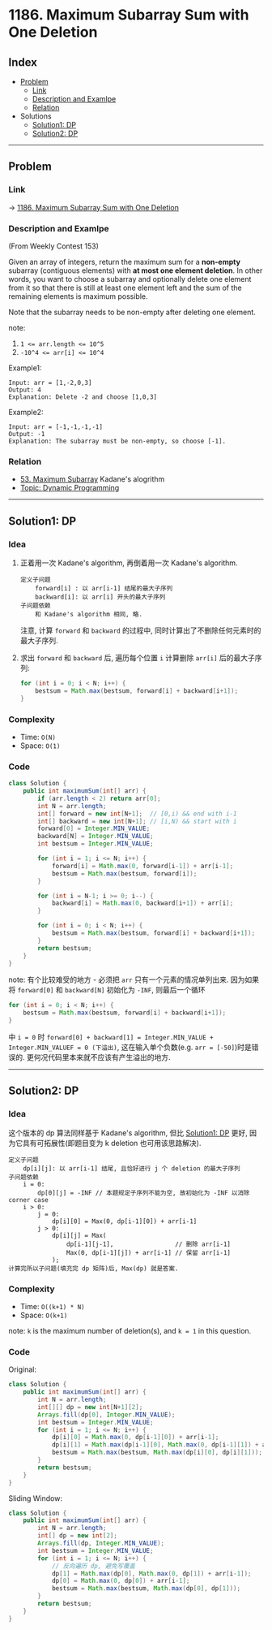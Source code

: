 # 1186. Maximum Subarray Sum with One Deletion

## Index

- [Problem](#problem)
  - [Link](#Link)
  - [Description and Examlpe](#description-and-examlpe)
  - [Relation](#relation)
- Solutions
  - [Solution1: DP](#solution1-dp)
  - [Solution2: DP](#solution2-dp)

----

## Problem

### Link

-> [1186. Maximum Subarray Sum with One Deletion][1]

### Description and Examlpe

(From Weekly Contest 153)

Given an array of integers, return the maximum sum for a **non-empty** subarray (contiguous elements) with **at most one element deletion**. In other words, you want to choose a subarray and optionally delete one element from it so that there is still at least one element left and the sum of the remaining elements is maximum possible.

Note that the subarray needs to be non-empty after deleting one element.

note:

1. `1 <= arr.length <= 10^5`
2. `-10^4 <= arr[i] <= 10^4`

Example1:

```nohighlight
Input: arr = [1,-2,0,3]
Output: 4
Explanation: Delete -2 and choose [1,0,3]
```

Example2:

```nohighlight
Input: arr = [-1,-1,-1,-1]
Output: -1
Explanation: The subarray must be non-empty, so choose [-1].
```

### Relation

- [53. Maximum Subarray][2] Kadane's alogrithm
- [Topic: Dynamic Programming][3]

----

## Solution1: DP

### Idea

1. 正着用一次 Kadane's algorithm, 再倒着用一次 Kadane's algorithm.

    ```nohighlight
    定义子问题
        forward[i] : 以 arr[i-1] 结尾的最大子序列
        backward[i]: 以 arr[i] 开头的最大子序列
    子问题依赖
        和 Kadane's algorithm 相同, 略.
    ```

    注意, 计算 `forward` 和 `backward` 的过程中, 同时计算出了不删除任何元素时的最大子序列.

2. 求出 `forward` 和 `backward` 后, 遍历每个位置 `i` 计算删除 `arr[i]` 后的最大子序列:

    ```java
    for (int i = 0; i < N; i++) {
        bestsum = Math.max(bestsum, forward[i] + backward[i+1]);
    }
    ```

### Complexity

- Time: `O(N)`
- Space: `O(1)`

### Code

```java
class Solution {
    public int maximumSum(int[] arr) {
        if (arr.length < 2) return arr[0];
        int N = arr.length;
        int[] forward = new int[N+1];  // [0,i) && end with i-1
        int[] backward = new int[N+1]; // [i,N) && start with i
        forward[0] = Integer.MIN_VALUE;
        backward[N] = Integer.MIN_VALUE;
        int bestsum = Integer.MIN_VALUE;

        for (int i = 1; i <= N; i++) {
            forward[i] = Math.max(0, forward[i-1]) + arr[i-1];
            bestsum = Math.max(bestsum, forward[i]);
        }

        for (int i = N-1; i >= 0; i--) {
            backward[i] = Math.max(0, backward[i+1]) + arr[i];
        }

        for (int i = 0; i < N; i++) {
            bestsum = Math.max(bestsum, forward[i] + backward[i+1]);
        }
        return bestsum;
    }
}
```

note: 有个比较难受的地方 - 必须把 `arr` 只有一个元素的情况单列出来. 因为如果将 `forward[0]` 和 `backward[N]` 初始化为 `-INF`, 则最后一个循环

```java
for (int i = 0; i < N; i++) {
    bestsum = Math.max(bestsum, forward[i] + backward[i+1]);
}
```

中 `i = 0` 时 `forward[0] + backward[1] = Integer.MIN_VALUE + Integer.MIN_VALUEF = 0 (下溢出)`, 这在输入单个负数(e.g. `arr = [-50]`)时是错误的. 更何况代码里本来就不应该有产生溢出的地方.

----

## Solution2: DP

### Idea

这个版本的 dp 算法同样基于 Kadane's algorithm, 但比 [Solution1: DP](#solution1-dp) 更好, 因为它具有可拓展性(即题目变为 k deletion 也可用该思路解决).

```nohighlight
定义子问题
    dp[i][j]: 以 arr[i-1] 结尾, 且恰好进行 j 个 deletion 的最大子序列
子问题依赖
    i = 0:
        dp[0][j] = -INF // 本题规定子序列不能为空, 故初始化为 -INF 以消除 corner case
    i > 0:
        j = 0:
            dp[i][0] = Max(0, dp[i-1][0]) + arr[i-1]
        j > 0:
            dp[i][j] = Max(
                dp[i-1][j-1],                 // 删除 arr[i-1]
                Max(0, dp[i-1][j]) + arr[i-1] // 保留 arr[i-1]
            );
计算完所以子问题(填充完 dp 矩阵)后, Max(dp) 就是答案.
```

### Complexity

- Time: `O((k+1) * N)`
- Space: `O(k+1)`

note: `k` is the maximum number of deletion(s), and `k = 1` in this question.

### Code

Original:

```java
class Solution {
    public int maximumSum(int[] arr) {
        int N = arr.length;
        int[][] dp = new int[N+1][2];
        Arrays.fill(dp[0], Integer.MIN_VALUE);
        int bestsum = Integer.MIN_VALUE;
        for (int i = 1; i <= N; i++) {
            dp[i][0] = Math.max(0, dp[i-1][0]) + arr[i-1];
            dp[i][1] = Math.max(dp[i-1][0], Math.max(0, dp[i-1][1]) + arr[i-1]);
            bestsum = Math.max(bestsum, Math.max(dp[i][0], dp[i][1]));
        }
        return bestsum;
    }
}
```

Sliding Window:

```java
class Solution {
    public int maximumSum(int[] arr) {
        int N = arr.length;
        int[] dp = new int[2];
        Arrays.fill(dp, Integer.MIN_VALUE);
        int bestsum = Integer.MIN_VALUE;
        for (int i = 1; i <= N; i++) {
            // 反向遍历 dp, 避免写覆盖
            dp[1] = Math.max(dp[0], Math.max(0, dp[1]) + arr[i-1]);
            dp[0] = Math.max(0, dp[0]) + arr[i-1];
            bestsum = Math.max(bestsum, Math.max(dp[0], dp[1]));
        }
        return bestsum;
    }
}
```

[1]: https://leetcode.com/problems/maximum-subarray-sum-with-one-deletion/
[2]: ./53.maximum-subarray.md
[3]: ../topics/dynamic-programming.md
